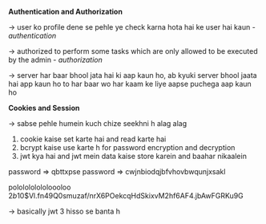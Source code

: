 **Authentication and Authorization**

-> user ko profile dene se pehle ye check karna hota hai ke user hai kaun - *authentication*

-> authorized to perform some tasks which are only allowed to be executed by the admin - *authorization*

-> server har baar bhool jata hai ki aap kaun ho, ab kyuki server bhool jaata hai app kaun ho to har baar wo har kaam ke liye aapse puchega aap kaun ho

**Cookies and Session**

-> sabse pehle humein kuch chize seekhni h alag alag

1. cookie kaise set karte hai and read karte hai
2. bcrypt kaise use karte h for password encryption and decryption
3. jwt kya hai and jwt mein data kaise store karein and baahar nikaalein

password => qbttxpse
password => cwjnbiodqjbfvhovbwqunjxsakl

pololololololoooloo
$2b$10$Vl.fn49Q0smuzaf/nrX6POekcqHdSkixvM2hf6AF4.jbAwFGRKu9G

-> basically jwt 3 hisso se banta h